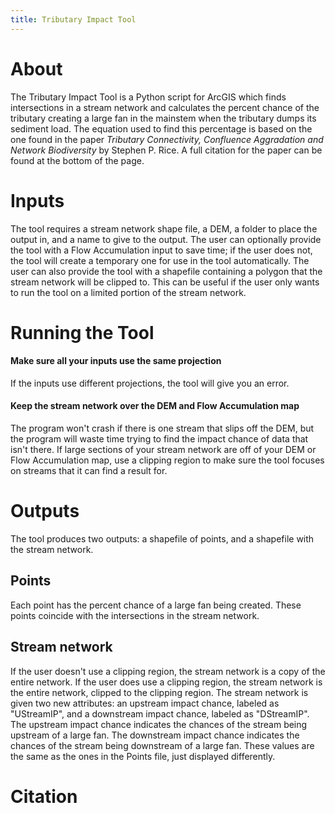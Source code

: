```yaml
---
title: Tributary Impact Tool
---
```


# About
The Tributary Impact Tool is a Python script for ArcGIS which finds intersections in a stream network and calculates the percent chance of the tributary creating a large fan in the mainstem when the tributary dumps its sediment load. The equation used to find this percentage is based on the one found in the paper *Tributary Connectivity, Confluence Aggradation and Network Biodiversity* by Stephen P. Rice. A full citation for the paper can be found at the bottom of the page.

# Inputs
The tool requires a stream network shape file, a DEM, a folder to place the output in, and a name to give to the output. The user can optionally provide the tool with a Flow Accumulation input to save time; if the user does not, the tool will create a temporary one for use in the tool automatically. The user can also provide the tool with a shapefile containing a polygon that the stream network will be clipped to. This can be useful if the user only wants to run the tool on a limited portion of the stream network.

# Running the Tool
#### Make sure all your inputs use the same projection
If the inputs use different projections, the tool will give you an error.
#### Keep the stream network over the DEM and Flow Accumulation map
The program won't crash if there is one stream that slips off the DEM, but the program will waste time trying to find the impact chance of data that isn't there. If large sections of your stream network are off of your DEM or Flow Accumulation map, use a clipping region to make sure the tool focuses on streams that it can find a result for.

# Outputs
The tool produces two outputs: a shapefile of points, and a shapefile with the stream network.

## Points
Each point has the percent chance of a large fan being created. These points coincide with the intersections in the stream network.

## Stream network
If the user doesn't use a clipping region, the stream network is a copy of the entire network. If the user does use a clipping region, the stream network is the entire network, clipped to the clipping region. The stream network is given two new attributes: an upstream impact chance, labeled as "UStreamIP", and a downstream impact chance, labeled as "DStreamIP". The upstream impact chance indicates the chances of the stream being upstream of a large fan. The downstream impact chance indicates the chances of the stream being downstream of a large fan. These values are the same as the ones in the Points file, just displayed differently.

# Citation
<Insert Citation Here>